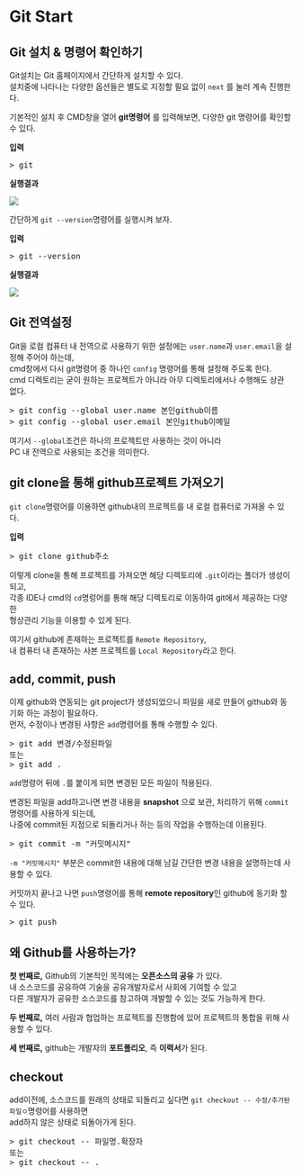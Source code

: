# Git Start

## Git 설치 & 명령어 확인하기

Git설치는 Git 홈페이지에서 간단하게 설치할 수 있다.  
설치중에 나타나는 다양한 옵션들은 별도로 지정할 필요 없이 `next` 를 눌러 계속 진행한다.  

기본적인 설치 후 CMD창을 열어 **git명령어** 를 입력해보면, 다양한 git 명령어를 확인할 수 있다.  

**입력**

<pre>
> git
</pre>

**실행결과**

<img src='https://user-images.githubusercontent.com/57579709/103733194-811ee200-502c-11eb-819c-dca0ce609045.png'></img>

간단하게 `git --version`명령어를 실행시켜 보자.

**입력**

<pre>
> git --version
</pre>

**실행결과**

<img src='https://user-images.githubusercontent.com/57579709/103733865-03f46c80-502e-11eb-84ee-645c50755fca.png'></img>

## Git 전역설정
Git을 로컬 컴퓨터 내 전역으로 사용하기 위한 설정에는 `user.name`과 `user.email`을 설정해 주어야 하는데,  
cmd창에서 다시 git명령어 중 하나인 `config` 명령어를 통해 설정해 주도록 한다.  
cmd 디렉토리는 굳이 원하는 프로젝트가 아니라 아무 디렉토리에서나 수행해도 상관 없다.

<pre>
> git config --global user.name 본인github이름
> git config --global user.email 본인github이메일
</pre>

여기서 `--global`조건은 하나의 프로젝트만 사용하는 것이 아니라  
PC 내 전역으로 사용되는 조건을 의미한다.

## git clone을 통해 github프로젝트 가져오기

`git clone`명령어를 이용하면 github내의 프로젝트를 내 로컬 컴퓨터로 가져올 수 있다.

**입력**
<pre>
> git clone github주소
</pre>

이렇게 clone을 통해 프로젝트를 가져오면 해당 디렉토리에 `.git`이라는 폴더가 생성이 되고,  
각종 IDE나 cmd의 `cd`명렁어를 통해 해당 디렉토리로 이동하여 git에서 제공하는 다양한  
형상관리 기능을 이용할 수 있게 된다.

여기서 github에 존재하는 프로젝트를 `Remote Repository`,  
내 컴퓨터 내 존재하는 사본 프로젝트를 `Local Repository`라고 한다.

## add, commit, push

이제 github와 연동되는 git project가 생성되었으니 파일을 새로 만들어 github와 동기화 하는 과정이 필요하다.  
먼저, 수정이나 변경된 사항은 `add`명령어를 통해 수행할 수 있다.

<pre>
> git add 변경/수정된파일
또는
> git add .
</pre>

`add`명령어 뒤에 `.`를 붙이게 되면 변경된 모든 파일이 적용된다.

변경된 파일을 add하고나면 변경 내용을 **snapshot** 으로 보관, 처리하기 위해 `commit`명령어를 사용하게 되는데,  
나중에 commit된 지점으로 되돌리거나 하는 등의 작업을 수행하는데 이용된다.  

<pre>
> git commit -m "커밋메시지"
</pre>

`-m "커밋메시지"` 부분은 commit한 내용에 대해 남길 간단한 변경 내용을 설명하는데 사용할 수 있다.

커밋까지 끝나고 나면 `push`명령어를 통해 **remote repository**인 github에 동기화 할 수 있다.

<pre>
> git push
</pre>

## 왜 Github를 사용하는가?

**첫 번째로,** Github의 기본적인 목적에는 **오픈소스의 공유** 가 있다.  
내 소스코드를 공유하여 기술을 공유개발자로서 사회에 기여할 수 있고  
다른 개발자가 공유한 소스코드를 참고하여 개발할 수 있는 것도 가능하게 한다.

**두 번째로,** 여러 사람과 협업하는 프로젝트를 진행함에 있어 프로젝트의 통합을 위해 사용할 수 있다.

**세 번째로,** github는 개발자의 **포트폴리오**, 즉 **이력서**가 된다.

## checkout

add이전에, 소스코드를 원래의 상태로 되돌리고 싶다면 `git checkout -- 수정/추가돤파일ㅇ`명령어를 사용하면  
add하지 않은 상태로 되돌아가게 된다.

<pre>
> git checkout -- 파일명.확장자
또는
> git checkout -- .
</pre>
